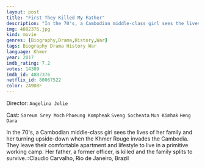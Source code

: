 ```yaml
---
layout: post
title: "First They Killed My Father"
description: "In the 70's, a Cambodian middle-class girl sees the lives of her family and her turning upside-down when the Khmer Rouge invades the Cambodia. They leave their comfortable apartment and lifestyle to live in a primitive working camp. Her father, a former officer, is killed and the family splits to survive..."
img: 4882376.jpg
kind: movie
genres: [Biography,Drama,History,War]
tags: Biography Drama History War 
language: Khmer
year: 2017
imdb_rating: 7.2
votes: 14309
imdb_id: 4882376
netflix_id: 80067522
color: 2A9D8F
---
```

Director: `Angelina Jolie`  

Cast: `Sareum Srey Moch` `Phoeung Kompheak` `Sveng Socheata` `Mun Kimhak` `Heng Dara` 

In the 70's, a Cambodian middle-class girl sees the lives of her family and her turning upside-down when the Khmer Rouge invades the Cambodia. They leave their comfortable apartment and lifestyle to live in a primitive working camp. Her father, a former officer, is killed and the family splits to survive.::Claudio Carvalho, Rio de Janeiro, Brazil